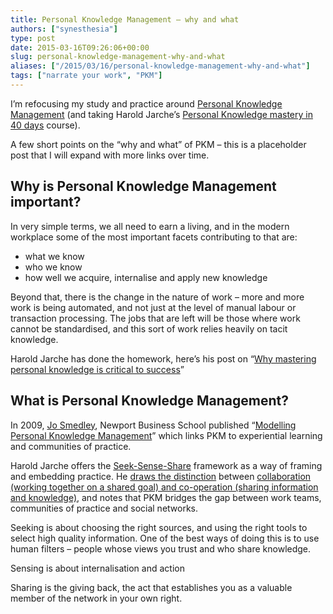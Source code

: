 ```yaml
---
title: Personal Knowledge Management – why and what
authors: ["synesthesia"]
type: post
date: 2015-03-16T09:26:06+00:00
slug: personal-knowledge-management-why-and-what 
aliases: ["/2015/03/16/personal-knowledge-management-why-and-what"]
tags: ["narrate your work", "PKM"]
---
```

I&#8217;m refocusing my study and practice around [Personal Knowledge Management][1] (and taking Harold Jarche&#8217;s [Personal Knowledge mastery in 40 days][2] course).

A few short points on the &#8220;why and what&#8221; of PKM – this is a placeholder post that I will expand with more links over time.

## Why is Personal Knowledge Management important?

In very simple terms, we all need to earn a living, and in the modern workplace some of the most important facets contributing to that are:

  * what we know
  * who we know
  * how well we acquire, internalise and apply new knowledge

Beyond that, there is the change in the nature of work – more and more work is being automated, and not just at the level of manual labour or transaction processing. The jobs that are left will be those where work cannot be standardised, and this sort of work relies heavily on tacit knowledge.

Harold Jarche has done the homework, here&#8217;s his post on &#8220;[Why mastering personal knowledge is critical to success][3]&#8221;

## What is Personal Knowledge Management?

In 2009, [Jo Smedley][4], Newport Business School published &#8220;[Modelling Personal Knowledge Management][5]&#8221; which links PKM to experiential learning and communities of practice.

Harold Jarche offers the [Seek-Sense-Share][6] framework as a way of framing and embedding practice. He [draws the distinction][7] between [collaboration (working together on a shared goal) and co-operation (sharing information and knowledge)][8], and notes that PKM bridges the gap between work teams, communities of practice and social networks.

Seeking is about choosing the right sources, and using the right tools to select high quality information. One of the best ways of doing this is to use human filters – people whose views you trust and who share knowledge.

Sensing is about internalisation and action

Sharing is the giving back, the act that establishes you as a valuable member of the network in your own right.

 [1]: https://en.wikipedia.org/wiki/Personal_knowledge_management
 [2]: https://jarche.com/pkm-in-40-days/
 [3]: https://diigo.com/07fhir
 [4]: https://www.linkedin.com/profile/view?id=30448454
 [5]: https://diigo.com/07fh4n
 [6]: https://jarche.com/2014/02/the-seek-sense-share-framework/
 [7]: https://jarche.com/2012/06/in-networks-cooperation-trumps-collaboration/
 [8]: https://jarche.com/2009/06/co-operation-for-networks/
